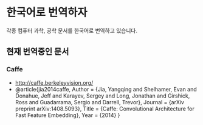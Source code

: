 # 한국어로 번역하자
각종 컴퓨터 과학, 공학 문서를 한국어로 번역하고 있습니다.

## 현재 번역중인 문서

### Caffe
* http://caffe.berkeleyvision.org/
* @article{jia2014caffe,
  Author = {Jia, Yangqing and Shelhamer, Evan and Donahue, Jeff and Karayev, Sergey and Long, Jonathan and Girshick, Ross and Guadarrama, Sergio and Darrell, Trevor},
  Journal = {arXiv preprint arXiv:1408.5093},
  Title = {Caffe: Convolutional Architecture for Fast Feature Embedding},
  Year = {2014}
}
